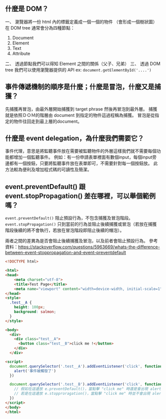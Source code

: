 ## 什麼是 DOM？

一、 瀏覽器將一份 html 內的標籤定義成一個一個的物件 （會形成一個樹狀圖）
在 DOM tree 通常會分為四種節點：
1. Document
2. Element
3. Text
4. Attribute

二、 透過節點我們可以得知 Element 之間的關係（父子、兄弟）
三、 透過 DOM tree 我們可以使用瀏覽器提供的 API
      ex: `document.getElementById('....')`

## 事件傳遞機制的順序是什麼；什麼是冒泡，什麼又是捕獲？

先捕獲再冒泡，由最外層開始捕獲到 target phrase 然後再冒泡到最外層。
捕獲就是依照ＤＯＭ的階層由 document 到指定的物件這過程稱為捕獲。
冒泡是從指定的物件往回走到最上層的document。

## 什麼是 event delegation，為什麼我們需要它？

事件代理，意思是將監聽事件放在需要被監聽物件的外層這樣我們就不需要每個功能都增加一個監聽事件。
例如：有一份申請表單裡面有數個input，每個input旁邊都有一個按鈕，只要將監聽事件放在表單即可，不需要針對每一個按鈕放。
此方法較為便利及增加程式碼的可讀性及簡潔。

## event.preventDefault() 跟 event.stopPropagation() 差在哪裡，可以舉個範例嗎？

`event.preventDefault()` 阻止預設行為，不包含捕獲及冒泡階段。 
`event.stopPropagation()` 只到當前的行為並阻止後續捕獲或冒泡（若放在捕獲階段後續的將不會執行，若放在冒泡階段即阻止後續的帽泡）。

兩者之間的差異為是否會阻止後續捕獲及冒泡，以及前者會阻止預設行為。
參考資料：https://stackoverflow.com/questions/5963669/whats-the-difference-between-event-stoppropagation-and-event-preventdefault

````html  
<!DOCTYPE html>

<html>
<head>
    <meta charset="utf-8">
    <title>Test Page</title>
    <meta name​="viewport" content="width=device-width, initial-scale=1">
</head>
<style>
  .test__A {
    height: 100px;
    background: salmon;
  }
</style>

<body>
  <div>
    <div class="test__A">
      <button class="test__B">click me !</button>
    </div>
  </div>    

<script>
  document.querySelector('.test__A').addEventListener('click', function(){
    alert('事件被觸發了')
  })

  document.querySelector('.test__B').addEventListener('click', function(e){
    // 假如在這邊放 e.preventDefault()，當點擊 "click me" 時還是會出現 alert 是因為冒泡的關係
    // 若是在這邊放 e.stopproragation()，當點擊 "click me" 時並不會出現 alert 因為後續的階段都被阻止了
  })
</script>
</body>
</html>
````

    